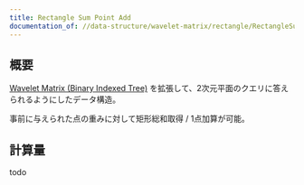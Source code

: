 ```yaml
---
title: Rectangle Sum Point Add
documentation_of: //data-structure/wavelet-matrix/rectangle/RectangleSumPointAdd.hpp
---
```


## 概要

[Wavelet Matrix (Binary Indexed Tree)](../data-structure/wavelet-matrix/WaveletMatrixBinaryIndexedTree.hpp) を拡張して、2次元平面のクエリに答えられるようにしたデータ構造。

事前に与えられた点の重みに対して矩形総和取得 / 1点加算が可能。

## 計算量
todo
